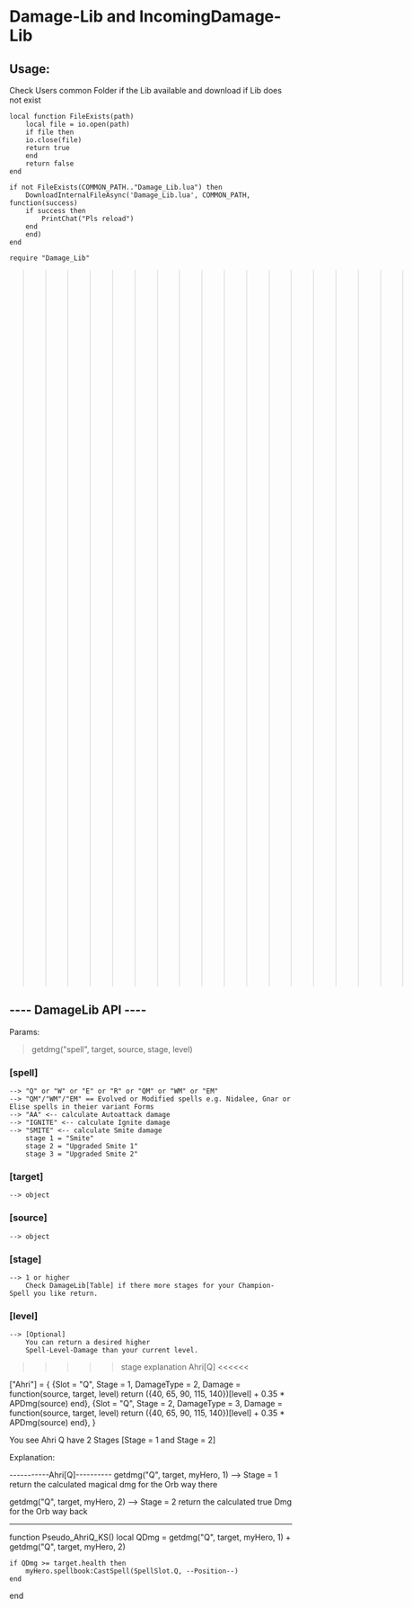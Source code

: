 # **Damage-Lib and IncomingDamage-Lib**

## Usage:

Check Users common Folder if the Lib available and download if Lib does not exist
```
local function FileExists(path)
    local file = io.open(path)
    if file then
	io.close(file)
	return true
    end
    return false
end

if not FileExists(COMMON_PATH.."Damage_Lib.lua") then   
    DownloadInternalFileAsync('Damage_Lib.lua', COMMON_PATH, function(success)
	if success then
	    PrintChat("Pls reload")
	end
    end)
end

require "Damage_Lib"
```
>>>>>>>>>>>>>>>>>>>>>>>>>>><<<<<<<<<<<<<<<<<<<<<<<<<
>>>>>>>>>>>>>>>>>>>>>>>>>>><<<<<<<<<<<<<<<<<<<<<<<<<
>>>>>>>>>>>>>>>>>>>>>>>>>>><<<<<<<<<<<<<<<<<<<<<<<<<

## ---- DamageLib API ----

Params:

> getdmg("spell", target, source, stage, level)

### [spell] 
	--> "Q" or "W" or "E" or "R" or "QM" or "WM" or "EM"   
	--> "QM"/"WM"/"EM" == Evolved or Modified spells e.g. Nidalee, Gnar or Elise spells in theier variant Forms
	--> "AA" <-- calculate Autoattack damage
	--> "IGNITE" <-- calculate Ignite damage
	--> "SMITE" <-- calculate Smite damage
		stage 1 = "Smite"
		stage 2 = "Upgraded Smite 1"
		stage 3 = "Upgraded Smite 2"
		 
### [target]
	--> object

### [source] 
	--> object

### [stage]
	--> 1 or higher
		Check DamageLib[Table] if there more stages for your Champion-Spell you like return.

### [level]
	--> [Optional]
		You can return a desired higher 
		Spell-Level-Damage than your current level.
		

>>>>> stage explanation Ahri[Q] <<<<<<
	  
["Ahri"] = {
{Slot = "Q", Stage = 1, DamageType = 2, Damage = 
		function(source, target, level) 
		return ({40, 65, 90, 115, 140})[level] + 0.35 * APDmg(source) end},
{Slot = "Q", Stage = 2, DamageType = 3, Damage = 
		function(source, target, level) 
		return ({40, 65, 90, 115, 140})[level] + 0.35 * APDmg(source) end},
}	  
	  
You see Ahri Q have 2 Stages [Stage = 1 and Stage = 2]
	  
Explanation:

-----------Ahri[Q]----------
getdmg("Q", target, myHero, 1)
--> Stage = 1
	return the calculated magical dmg for the Orb way there

getdmg("Q", target, myHero, 2)
--> Stage = 2
	return the calculated true Dmg for the Orb way back

----------------------------
function Pseudo_AhriQ_KS()
	local QDmg = getdmg("Q", target, myHero, 1) + 
				 getdmg("Q", target, myHero, 2)
	
	if QDmg >= target.health then
		myHero.spellbook:CastSpell(SpellSlot.Q, --Position--)
	end
end
